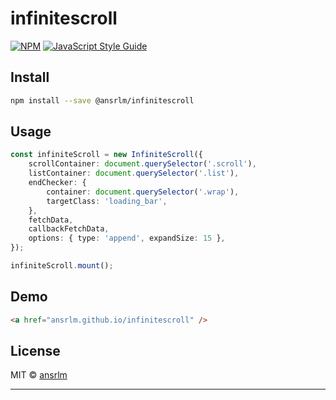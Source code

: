 # infinitescroll

>

[![NPM](https://img.shields.io/npm/v/@ansrlm/infinitescroll.svg)](https://www.npmjs.com/package/@ansrlm/infinitescroll) [![JavaScript Style Guide](https://img.shields.io/badge/code_style-standard-brightgreen.svg)](https://standardjs.com)

## Install

```bash
npm install --save @ansrlm/infinitescroll
```

## Usage

```ts
const infiniteScroll = new InfiniteScroll({
	scrollContainer: document.querySelector('.scroll'),
	listContainer: document.querySelector('.list'),
	endChecker: {
		container: document.querySelector('.wrap'),
		targetClass: 'loading_bar',
	},
	fetchData,
	callbackFetchData,
	options: { type: 'append', expandSize: 15 },
});

infiniteScroll.mount();
```

## Demo

```html
<a href="ansrlm.github.io/infinitescroll" />
```

## License

MIT © [ansrlm](https://github.com/ansrlm)

---
